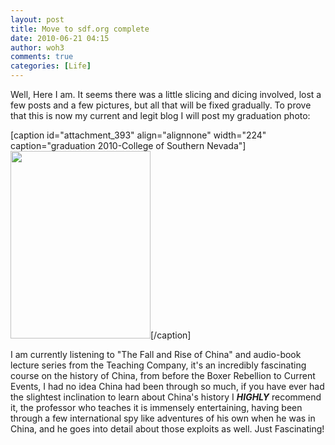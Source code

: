 ```yaml
---
layout: post
title: Move to sdf.org complete
date: 2010-06-21 04:15
author: woh3
comments: true
categories: [Life]
---
```

Well, Here I am. It seems there was a little slicing and dicing involved, lost a few posts and a few pictures, but all that will be fixed gradually. To prove that this is now my current and legit blog I will post my graduation photo:

[caption id="attachment_393" align="alignnone" width="224" caption="graduation 2010-College of Southern Nevada"]<a href="http://woh3.sdf.org/wordpress/wp-content/uploads/2010/06/csn-database-graduation-5-17-2010-1.jpg"><img class="size-medium wp-image-393" title="csn-database-graduation-5-17-2010-1" src="http://woh3.sdf.org/wordpress/wp-content/uploads/2010/06/csn-database-graduation-5-17-2010-1-224x300.jpg" alt="" width="224" height="300" /></a>[/caption]

I am currently listening to "The Fall and Rise of China" and audio-book lecture series from the Teaching Company, it's an incredibly fascinating course on the history of China, from before the Boxer Rebellion to Current Events, I had no idea China had been through so much, if you have ever had the slightest inclination to learn about China's history I <strong><em>HIGHLY</em></strong> recommend it, the professor who teaches it is immensely entertaining, having been through a few international spy like adventures of his own when he was in China, and he goes into detail about those exploits as well. Just Fascinating!
